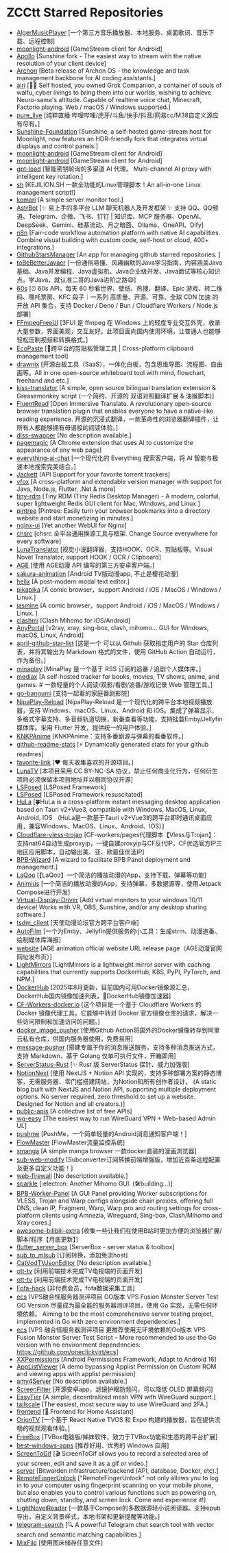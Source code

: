 # ZCCtt Starred Repositories

- [AlgerMusicPlayer](https://github.com/algerkong/AlgerMusicPlayer)	[一个第三方音乐播放器、本地服务、桌面歌词、音乐下载、远程控制]
- [moonlight-android](https://github.com/ClassicOldSong/moonlight-android)	[GameStream client for Android]
- [Apollo](https://github.com/ClassicOldSong/Apollo)	[Sunshine fork - The easiest way to stream with the native resolution of your client device]
- [Archon](https://github.com/coleam00/Archon)	[Beta release of Archon OS - the knowledge and task management backbone for AI coding assistants.]
- [airi](https://github.com/moeru-ai/airi)	[💖🧸 Self hosted, you owned Grok Companion, a container of souls of waifu, cyber livings to bring them into our worlds, wishing to achieve Neuro-sama's altitude. Capable of realtime voice chat, Minecraft, Factorio playing. Web / macOS / Windows supported.]
- [pure_live](https://github.com/liuchuancong/pure_live)	[纯粹直播:哔哩哔哩/虎牙/斗鱼/快手/抖音/网易cc/M38自定义源应有尽有。]
- [Sunshine-Foundation](https://github.com/qiin2333/Sunshine-Foundation)	[Sunshine, a self-hosted game-stream host for Moonlight, now features an HDR-friendly fork that integrates virtual displays and control panels.]
- [moonlight-android](https://github.com/WACrown/moonlight-android)	[GameStream client for Android]
- [moonlight-android](https://github.com/qiin2333/moonlight-android)	[GameStream client for Android]
- [gpt-load](https://github.com/tbphp/gpt-load)	[智能密钥轮询的多渠道 AI 代理。 Multi-channel AI proxy with intelligent key rotation.]
- [sh](https://github.com/kejilion/sh)	[KEJILION.SH 一款全功能的Linux管理脚本！An all-in-one Linux management script!]
- [komari](https://github.com/komari-monitor/komari)	[A simple server monitor tool.]
- [AstrBot](https://github.com/AstrBotDevs/AstrBot)	[✨ 易上手的多平台 LLM 聊天机器人及开发框架 ✨ 支持 QQ、QQ频道、Telegram、企微、飞书、钉钉 | 知识库、MCP 服务器、OpenAI、DeepSeek、Gemini、硅基流动、月之暗面、Ollama、OneAPI、Dify]
- [n8n](https://github.com/n8n-io/n8n)	[Fair-code workflow automation platform with native AI capabilities. Combine visual building with custom code, self-host or cloud, 400+ integrations.]
- [GithubStarsManager](https://github.com/AmintaCCCP/GithubStarsManager)	[An app for managing github starred repositories. ]
- [toBeBetterJavaer](https://github.com/itwanger/toBeBetterJavaer)	[一份通俗易懂、风趣幽默的Java学习指南，内容涵盖Java基础、Java并发编程、Java虚拟机、Java企业级开发、Java面试等核心知识点。学Java，就认准二哥的Java进阶之路😄]
- [60s](https://github.com/vikiboss/60s)	[⏰ 60s API，每天 60 秒看世界、壁纸、热搜、翻译、Epic 游戏、转二维码、哪吒票房、KFC 段子｜一系列 高质量、开源、可靠、全球 CDN 加速 的开放 API 集合，支持 Docker / Deno / Bun / Cloudflare Workers / Node.js 部署]
- [FFmpegFreeUI](https://github.com/Lake1059/FFmpegFreeUI)	[3FUI 是 ffmpeg 在 Windows 上的轻度专业交互外壳，收录大量参数，界面美观，交互友好。此项目面向国内使用环境，让普通人也能够轻松压制视频和转换格式。]
- [EcoPaste](https://github.com/EcoPasteHub/EcoPaste)	[🎉跨平台的剪贴板管理工具 | Cross-platform clipboard management tool]
- [drawnix](https://github.com/plait-board/drawnix)	[开源白板工具（SaaS），一体化白板，包含思维导图、流程图、自由画等。All in one open-source whiteboard tool with mind, flowchart, freehand and etc.]
- [kiss-translator](https://github.com/fishjar/kiss-translator)	[A simple, open source bilingual translation extension & Greasemonkey script (一个简约、开源的 双语对照翻译扩展 & 油猴脚本)]
- [FluentRead](https://github.com/Bistutu/FluentRead)	[Open Immersive Translate. A revolutionary open-source browser translation plugin that enables everyone to have a native-like reading experience. 开源的沉浸式翻译，一款革命性的浏览器翻译插件，让所有人都能够拥有母语般的阅读体验。]
- [dlss-swapper](https://github.com/beeradmoore/dlss-swapper)	[No description available.]
- [pagemagic](https://github.com/khaledh/pagemagic)	[A Chrome extension that uses AI to customize the appearance of any web page]
- [everything-ai-chat](https://github.com/MaskerPRC/everything-ai-chat)	[一个现代化的 Everything 搜索客户端，将 AI 智能与极速本地搜索完美结合。]
- [Jackett](https://github.com/Jackett/Jackett)	[API Support for your favorite torrent trackers]
- [vfox](https://github.com/version-fox/vfox)	[A cross-platform and extendable version manager with support for Java, Node.js, Flutter, .Net & more]
- [tiny-rdm](https://github.com/tiny-craft/tiny-rdm)	[Tiny RDM (Tiny Redis Desktop Manager) - A modern, colorful, super lightweight Redis GUI client for Mac, Windows, and Linux.]
- [pintree](https://github.com/Pintree-io/pintree)	[Pintree: Easily turn your browser bookmarks into a directory website and start monetizing in minutes.]
- [nginx-ui](https://github.com/0xJacky/nginx-ui)	[Yet another WebUI for Nginx]
- [chsrc](https://github.com/RubyMetric/chsrc)	[chsrc 全平台通用换源工具与框架. Change Source everywhere for every software]
- [LunaTranslator](https://github.com/HIllya51/LunaTranslator)	[视觉小说翻译器，支持HOOK、OCR、剪贴板等。Visual Novel Translator, support HOOK / OCR / Clipboard]
- [AGE](https://github.com/xihan123/AGE)	[使用 AGE动漫 API 编写的第三方安卓客户端。]
- [sakura-animation](https://github.com/peacefulprogram/sakura-animation)	[Android TV版动漫app, 不止是樱花动漫]
- [helix](https://github.com/helix-editor/helix)	[A post-modern modal text editor.]
- [pikapika](https://github.com/ComicSparks/pikapika)	[A comic browser，support Android / iOS / MacOS / Windows / Linux.]
- [jasmine](https://github.com/ComicSparks/jasmine)	[A comic browser，support Android / iOS / MacOS / Windows / Linux. ]
- [clashmi](https://github.com/KaringX/clashmi)	[Clash Mihomo for iOS/Android]
- [AnyPortal](https://github.com/AnyPortal/AnyPortal)	[v2ray, xray, sing-box, clash, mihomo... GUI for Windows, macOS, Linux, Android]
- [april-github-star-list](https://github.com/april-projects/april-github-star-list)	[这是一个 可以从 Github 获取指定用户的 Star 仓库列表，并将其输出为 Markdown 格式的文件，使用 GitHub Action 自动运行，作为备份。]
- [minaplay](https://github.com/nepsyn/minaplay)	[MinaPlay 是一个基于 RSS 订阅的追番 / 追剧个人媒体库。]
- [mediax](https://github.com/scenery/mediax)	[A self-hosted tracker for books, movies, TV shows, anime, and games. # 一款轻量的个人阅读/观影/看剧/追番/游戏记录 Web 管理工具。]
- [go-bangumi](https://github.com/eventlOwOp/go-bangumi)	[支持一起看的家庭番剧影院]
- [NipaPlay-Reload](https://github.com/MCDFsteve/NipaPlay-Reload)	[NipaPlay-Reload 是一个现代化的跨平台本地视频播放器，支持 Windows、macOS、Linux、Android 和 iOS。集成了弹幕显示、多格式字幕支持、多音频轨道切换，新番查看等功能，支持挂载Emby/Jellyfin媒体库。采用 Flutter 开发，提供统一的用户体验。]
- [KNKPAnime](https://github.com/KNKPA/KNKPAnime)	[KNKPAnime：支持多番剧源与弹幕的看番软件。]
- [github-readme-stats](https://github.com/anuraghazra/github-readme-stats)	[:zap: Dynamically generated stats for your github readmes]
- [favorite-link](https://github.com/guanguans/favorite-link)	[❤️ 每天收集喜欢的开源项目。]
- [LunaTV](https://github.com/MoonTechLab/LunaTV)	[本项目采用 CC BY-NC-SA 协议，禁止任何商业化行为，任何衍生项目必须保留本项目地址并以相同协议开源]
- [LSPosed](https://github.com/LSPosed/LSPosed)	[LSPosed Framework]
- [LSPosed](https://github.com/JingMatrix/LSPosed)	[LSPosed Framework resuscitated]
- [HuLa](https://github.com/HuLaSpark/HuLa)	[🍀HuLa is a cross-platform instant messaging desktop application based on Tauri v2+Vue3, compatible with Windows, MacOS, Linux, Android, IOS  （HuLa是一款基于Tauri v2+Vue3的跨平台即时通讯桌面应用，兼容Windows、MacOS、Linux、Android、IOS）]
- [Cloudflare-vless-trojan](https://github.com/yonggekkk/Cloudflare-vless-trojan)	[CF-workers/pages代理脚本【Vless与Trojan】：支持nat64自动生成proxyip，一键自建proxyip与CF反代IP，CF优选官方IP三地区应用脚本，自动输出美、亚、欧最佳优选IP]
- [BPB-Wizard](https://github.com/bia-pain-bache/BPB-Wizard)	[A wizard to facilitate BPB Panel deployment and management.]
- [LaQoo](https://github.com/laqoome/LaQoo)	[【LaQoo】一个简洁的播放动漫的App，支持下载，弹幕等功能]
- [Animius](https://github.com/lanlinju/Animius)	[一个简洁的播放动漫的App，支持弹幕，多数据源等，使用Jetpack Compose进行开发]
- [Virtual-Display-Driver](https://github.com/VirtualDrivers/Virtual-Display-Driver)	[Add virtual monitors to your windows 10/11 device! Works with VR, OBS, Sunshine, and/or any desktop sharing software.]
- [tsdm_client](https://github.com/realth000/tsdm_client)	[天使动漫论坛官方跨平台客户端]
- [AutoFilm](https://github.com/Akimio521/AutoFilm)	[一个为Emby、Jellyfin提供服务的小工具：生成strm、动漫追番、绘制媒体库海报]
- [website](https://github.com/agefanscom/website)	[AGE animation official website URL release page（AGE动漫官网网址发布页）]
- [LightMirrors](https://github.com/NoCLin/LightMirrors)	[LightMirrors is a lightweight mirror server with caching capabilities that currently supports DockerHub, K8S, PyPI, PyTorch, and NPM.]
- [DockerHub](https://github.com/dongyubin/DockerHub)	[2025年8月更新，目前国内可用Docker镜像源汇总，DockerHub国内镜像加速列表，🚀DockerHub镜像加速器]
- [CF-Workers-docker.io](https://github.com/cmliu/CF-Workers-docker.io)	[这个项目是一个基于 Cloudflare Workers 的 Docker 镜像代理工具。它能够中转对 Docker 官方镜像仓库的请求，解决一些访问限制和加速访问的问题。]
- [docker_image_pusher](https://github.com/tech-shrimp/docker_image_pusher)	[使用Github Action将国外的Docker镜像转存到阿里云私有仓库，供国内服务器使用，免费易用]
- [message-pusher](https://github.com/songquanpeng/message-pusher)	[搭建专属于你的消息推送服务，支持多种消息推送方式，支持 Markdown，基于 Golang 仅单可执行文件，开箱即用]
- [ServerStatus-Rust](https://github.com/zdz/ServerStatus-Rust)	[✨ Rust 版 ServerStatus 探针、威力加强版]
- [NotionNext](https://github.com/tangly1024/NotionNext)	[使用 NextJS + Notion API 实现的，支持多种部署方案的静态博客，无需服务器、零门槛搭建网站，为Notion和所有创作者设计。 (A static blog built with NextJS and Notion API, supporting multiple deployment options. No server required, zero threshold to set up a website. Designed for Notion and all creators.)]
- [public-apis](https://github.com/public-apis/public-apis)	[A collective list of free APIs]
- [wg-easy](https://github.com/wg-easy/wg-easy)	[The easiest way to run WireGuard VPN + Web-based Admin UI.]
- [pushme](https://github.com/yafoo/pushme)	[PushMe，一个简单轻量的Android消息通知客户端！]
- [FlowMaster](https://github.com/vbskycn/FlowMaster)	[FlowMaster流量监控系统]
- [smanga](https://github.com/lkw199711/smanga)	[A simple manga browser 一款docker直装的漫画浏览器]
- [sub-web-modify](https://github.com/youshandefeiyang/sub-web-modify)	[Subconverter订阅转换前端增强版，增加近百条远程配置及更多自定义功能！]
- [web-firewall](https://github.com/moreKing/web-firewall)	[No description available.]
- [sparkle](https://github.com/xishang0128/sparkle)	[:electron: Another Mihomo GUI. (🛠building...)]
- [BPB-Worker-Panel](https://github.com/bia-pain-bache/BPB-Worker-Panel)	[A GUI Panel providing Worker subscriptions for VLESS, Trojan and Warp configs alongside chain proxies, offering full DNS, clean IP,  Fragment, Warp, Warp pro and routing settings for cross-platform clients using Amnezia, Wireguard, Sing-box, Clash/Mihomo and Xray cores.]
- [awesome-bilibili-extra](https://github.com/HCLonely/awesome-bilibili-extra)	[收集一些让我们在使用B站时更加方便的浏览器扩展/脚本/程序【月底更新】]
- [flutter_server_box](https://github.com/lollipopkit/flutter_server_box)	[ServerBox - server status & toolbox]
- [sub_to_mlsub](https://github.com/jekee520/sub_to_mlsub)	[订阅转换，添加免流host]
- [CatVodTVJsonEditor](https://github.com/hfr1107/CatVodTVJsonEditor)	[No description available.]
- [ott-tv](https://github.com/hfr1107/ott-tv)	[利用前端技术完成TV电视端的页面开发]
- [ott-tv](https://github.com/qianqian978/ott-tv)	[利用前端技术完成TV电视端的页面开发]
- [Fofa-hack](https://github.com/Cl0udG0d/Fofa-hack)	[非付费会员，fofa数据采集工具]
- [ecs](https://github.com/oneclickvirt/ecs)	[VPS融合怪服务器测评项目 GO版本 VPS Fusion Monster Server Test GO Version 尽量成为最全能的服务器测评项目，使用 Go 实现，无需任何环境依赖。 Aiming to be the most comprehensive server testing project, implemented in Go with zero environment dependencies.]
- [ecs](https://github.com/spiritLHLS/ecs)	[VPS 融合怪服务器测评项目 更推荐使用无环境依赖的Go版本 VPS Fusion Monster Server Test Script – More recommended to use the Go version with no environment dependencies: https://github.com/oneclickvirt/ecs]
- [XXPermissions](https://github.com/getActivity/XXPermissions)	[Android Permissions Framework, Adapt to Android 16]
- [AppListViewer](https://github.com/LuoYunXi0407/AppListViewer)	[A demo bypassing Applist Permission on Custom ROM and viewing apps with applist permission]
- [amy4Server](https://github.com/mmxdxmm/amy4Server)	[No description available.]
- [ScreenFilter](https://github.com/cjyyx/ScreenFilter)	[开源安卓app，滤镜护眼防频闪，可以降低 OLED 屏幕频闪]
- [EasyTier](https://github.com/EasyTier/EasyTier)	[A simple, decentralized mesh VPN with WireGuard support.]
- [tailscale](https://github.com/tailscale/tailscale)	[The easiest, most secure way to use WireGuard and 2FA.]
- [frontend](https://github.com/home-assistant/frontend)	[:lollipop: Frontend for Home Assistant]
- [OrionTV](https://github.com/orion-lib/OrionTV)	[一个基于 React Native TVOS 和 Expo 构建的播放器，旨在提供流畅的视频观看体验。]
- [FreeBox](https://github.com/kknifer7/FreeBox)	[TVBox电脑版/姊妹软件，致力于TVBox功能和生态的跨平台扩展]
- [best-windows-apps](https://github.com/stackia/best-windows-apps)	[推荐好用、优秀的 Windows 应用]
- [ScreenToGif](https://github.com/NickeManarin/ScreenToGif)	[🎬 ScreenToGif allows you to record a selected area of your screen, edit and save it as a gif or video.]
- [server](https://github.com/bitwarden/server)	[Bitwarden infrastructure/backend (API, database, Docker, etc).]
- [RemoteFingerUnlock](https://github.com/czqu/RemoteFingerUnlock)	["RemoteFingerUnlock" not only allows you to log in to your computer using fingerprint scanning on your mobile phone, but also enables you to control various functions such as powering on, shutting down, standby, and screen lock. Come and experience it!]
- [LightNovelReader](https://github.com/dmzz-yyhyy/LightNovelReader)	[一款基于Compose的多数据源轻小说阅读器。支持epub导出，自定义背景样式，本地书架和更新提醒等功能。]
- [telegram-search](https://github.com/groupultra/telegram-search)	[🔍  A powerful Telegram chat search tool with vector search and semantic matching capabilities.]
- [MixFile](https://github.com/InvertGeek/MixFile)	[使用图床储存任意文件]
